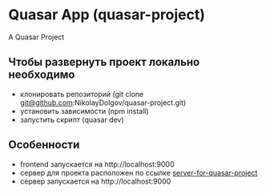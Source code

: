 # Quasar App (quasar-project)

A Quasar Project

## Чтобы развернуть проект локально необходимо

- клонировать репозиторий (git clone git@github.com:NikolayDolgov/quasar-project.git)
- установить зависимости (npm install)
- запустить скрипт (quasar dev)

## Особенности

- frontend запускается на http://localhost:9000
- сервер для проекта расположен по ссылке [server-for-quasar-project](https://github.com/NikolayDolgov/server-for-quasar-project)
- сервер запускается на http://localhost:9000
